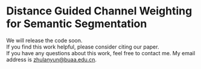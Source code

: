 # Distance Guided Channel Weighting for Semantic Segmentation
We will release the code soon.  
If you find this work helpful, please consider citing our paper.  
If you have any questions about this work, feel free to contact me. My email address is zhulanyun@buaa.edu.cn.
